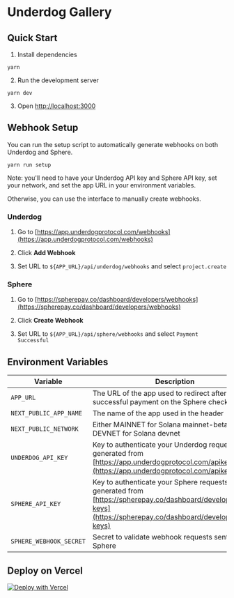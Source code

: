# Underdog Gallery

## Quick Start

1. Install dependencies

```
yarn
```

2. Run the development server

```
yarn dev
```

3. Open [http://localhost:3000](http://localhost:3000)

## Webhook Setup

You can run the setup script to automatically generate webhooks on both Underdog and Sphere.

```
yarn run setup
```

Note: you'll need to have your Underdog API key and Sphere API key, set your network, and set the app URL in your environment variables.

Otherwise, you can use the interface to manually create webhooks.

### Underdog

1. Go to [https://app.underdogprotocol.com/webhooks](https://app.underdogprotocol.com/webhooks)

2. Click **Add Webhook**

3. Set URL to `${APP_URL}/api/underdog/webhooks` and select `project.create`

### Sphere

1. Go to [https://spherepay.co/dashboard/developers/webhooks](https://spherepay.co/dashboard/developers/webhooks)

2. Click **Create Webhook**

3. Set URL to `${APP_URL}/api/sphere/webhooks` and select `Payment Successful`

## Environment Variables

| Variable | Description | Example
| --- | --- | --- |
| `APP_URL` | The URL of the app used to redirect after a successful payment on the Sphere checkout page | [https://gallery.underdogprotocol.com](https://gallery.underdogprotocol.com) |
| `NEXT_PUBLIC_APP_NAME` | The name of the app used in the header | Underdog Gallery |
| `NEXT_PUBLIC_NETWORK` | Either MAINNET for Solana mainnet-beta or DEVNET for Solana devnet  | DEVNET |
| `UNDERDOG_API_KEY` | Key to authenticate your Underdog requests generated from [https://app.underdogprotocol.com/apikeys](https://app.underdogprotocol.com/apikeys) | 1cc491851db99d.aasdfasdf342423524531242 |
| `SPHERE_API_KEY` | Key to authenticate your Sphere requests generated from [https://spherepay.co/dashboard/developers/api-keys](https://spherepay.co/dashboard/developers/api-keys) | secret_aasdfasdf342423524531242 |
| `SPHERE_WEBHOOK_SECRET` | Secret to validate webhook requests sent from Sphere | secret_123dsafdsafadsf |

## Deploy on Vercel

[![Deploy with Vercel](https://vercel.com/button)](https://vercel.com/new/clone?repository-url=https%3A%2F%2Fgithub.com%2FUnderdogProtocol%2Funderdog-nextjs-gallery&env=UNDERDOG_API_KEY,SPHERE_API_KEY,APP_URL,NEXT_PUBLIC_APP_NAME,NEXT_PUBLIC_NETWORK,SPHERE_WEBHOOK_SECRET&envDescription=You%20can%20grab%20your%20Underdog%20API%20Key&envLink=https%3A%2F%2Fapp.underdogprotocol.com)
